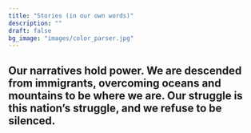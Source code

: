 ```yaml
---
title: "Stories (in our own words)"
description: ""
draft: false
bg_image: "images/color_parser.jpg"
---
```


## Our narratives hold power. We are descended from immigrants, overcoming oceans and mountains to be where we are. Our struggle is this nation’s struggle, and we refuse to be silenced.